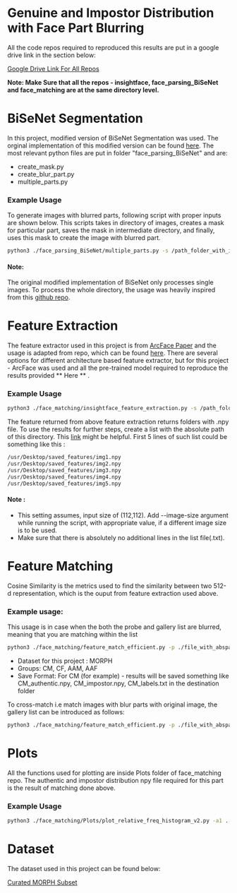 # Genuine and Impostor Distribution with Face Part Blurring

All the code repos required to reproduced this results are put in a google drive link in the section below:

[Google Drive Link For All Repos](https://drive.google.com/drive/folders/1BxMBhLNl82rzaw-xX3-SCCw9ivsHB9hr?usp=sharing)

**Note: Make Sure that all the repos - insightface, face_parsing_BiSeNet and face_matching are at the same directory level.**

# BiSeNet Segmentation

In this project, modified version of BiSeNet Segmentation was used. The orginal implementation of this modified version can be found [here](https://github.com/zllrunning/face-parsing.PyTorch). The most relevant python files are put in folder "face_parsing_BiSeNet" and are:<br>
- create_mask.py
- create_blur_part.py
- multiple_parts.py

### Example Usage

To generate images with blurred parts, following script with proper inputs are shown below. This scripts takes in directory of images, creates a mask for particular part, saves the mask in intermediate directory, and finally, uses this mask to create the image with blurred part. 

~~~bash
python3 ./face_parsing_BiSeNet/multiple_parts.py -s /path_folder_with_images/ -m /intermediate_folder_to_save_mask/ -d /destination_to_save_images
~~~

#### Note:

The original modified implementation of BiSeNet only processes single images. To process the whole directory, the usage was heavily inspired from this [github repo](https://github.com/vitoralbiero/face-parsing.PyTorch).

# Feature Extraction

The feature extractor used in this project is from [ArcFace Paper](https://arxiv.org/abs/1801.07698) and the usage is adapted from repo, which can be found [here](https://github.com/vitoralbiero/face_matching). There are several options for different architecture based feature extractor, but for this project - ArcFace was used and all the pre-trained model required to reproduce the results provided ** Here ** .

### Example Usage

~~~bash
python3 ./face_matching/insightface_feature_extraction.py -s /path_folder_with_images/ -d /destination_to_save_extractions
~~~

The feature returned from above feature extraction returns folders with .npy file. To use the results for further steps, create a list with the absolute path of this directory. This [link](https://unix.stackexchange.com/questions/268474/how-to-list-all-files-in-a-directory-with-absolute-paths) might be helpful. First 5 lines of such list could be something like this :

~~~bash
/usr/Desktop/saved_features/img1.npy
/usr/Desktop/saved_features/img2.npy
/usr/Desktop/saved_features/img3.npy
/usr/Desktop/saved_features/img4.npy
/usr/Desktop/saved_features/img5.npy
~~~

#### Note : 

- This setting assumes, input size of (112,112). Add --image-size argument while running the script, with appropriate value, if a different image size is to be used. 
- Make sure that there is absolutely no additional lines in the list file(.txt).

# Feature Matching

Cosine Similarity is the metrics used to find the similarity between two 512-d representation, which is the ouput from feature extraction used above.

### Example usage:

This usage is in case when the both the probe and gallery list are blurred, meaning that you are matching within the list

~~~bash
python3 ./face_matching/feature_match_efficient.py -p ./file_with_abspath_features.txt -o /destination_to_save_match_results -d dataset_name -gr CM
~~~

- Dataset for this project : MORPH
- Groups: CM, CF, AAM, AAF
- Save Format: For CM (for example) - results will be saved something like CM_authentic.npy, CM_impostor.npy, CM_labels.txt in the destination folder

To cross-match i.e match images with blur parts with original image,  the gallery list can be introduced as follows:

~~~bash
python3 ./face_matching/feature_match_efficient.py -p ./file_with_abspath_probe.txt -g ./file_with_abspath_gallery.txt -o /destination_to_save_match_results -d dataset_name -gr CM
~~~

# Plots

All the functions used for plotting are inside Plots folder of face_matching repo. The authentic and impostor distribution npy file required for this part is the result of matching done above.

### Example Usage

~~~bash
python3 ./face_matching/Plots/plot_relative_freq_histogram_v2.py -a1 ../authentic_dist1.npy -i1 ../impostor_dist1.npy -l1 Label1 -a2 ../authentic_dist2.npy -i2 ../impostor_dist2.npy -l2 Label2 -t 'Tittle' -d ../plot_save_folder -n output
~~~

# Dataset

The dataset used in this project can be found below:

[Curated MORPH Subset](https://drive.google.com/drive/folders/1BxMBhLNl82rzaw-xX3-SCCw9ivsHB9hr?usp=sharing)




